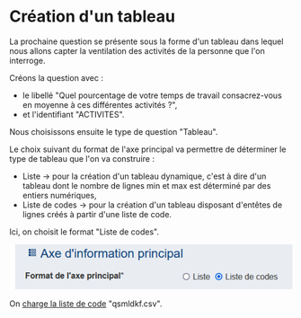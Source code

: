 #  Création d'un tableau

La prochaine question se présente sous la forme d'un tableau dans lequel nous allons capter la ventilation des activités de la personne que l'on interroge.

Créons la question avec :

- le libellé "Quel pourcentage de votre temps de travail consacrez-vous en moyenne à ces différentes activités ?",
- et l'identifiant "ACTIVITES".

Nous choisissons ensuite le type de question "Tableau".

Le choix suivant du format de l'axe principal va permettre de déterminer le type de tableau que l'on va construire :

- Liste → pour la création d'un tableau dynamique, c'est à dire d'un tableau dont le nombre de lignes min et max est déterminé par des entiers numériques,
- Liste de codes → pour la création d'un tableau disposant d'entêtes de lignes créés à partir d'une liste de code.

Ici, on choisit le format "Liste de codes".

![Tableau axe principal](../../img/pogues/tableau-axe-principal.png)

On [charge la liste de code](../guide/liste-de-code.md) "qsmldkf.csv".